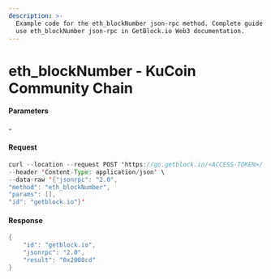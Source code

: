 ```yaml
---
description: >-
  Example code for the eth_blockNumber json-rpc method. Сomplete guide on how to
  use eth_blockNumber json-rpc in GetBlock.io Web3 documentation.
---
```


# eth\_blockNumber - KuCoin Community Chain

#### Parameters

\-

#### Request

```java
curl --location --request POST 'https://go.getblock.io/<ACCESS-TOKEN>/' \
--header 'Content-Type: application/json' \
--data-raw '{"jsonrpc": "2.0",
"method": "eth_blockNumber",
"params": [],
"id": "getblock.io"}'
```

#### Response

```java
{
    "id": "getblock.io",
    "jsonrpc": "2.0",
    "result": "0x2008cd"
}
```
